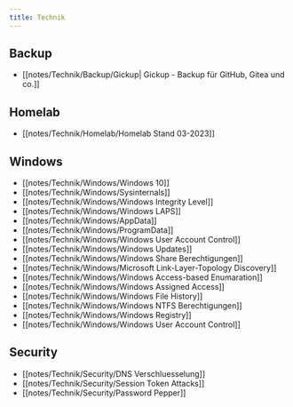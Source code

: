 ```yaml
---
title: Technik
---
```

## Backup
- [[notes/Technik/Backup/Gickup| Gickup - Backup für GitHub, Gitea und co.]]

## Homelab
- [[notes/Technik/Homelab/Homelab Stand 03-2023]]

## Windows
- [[notes/Technik/Windows/Windows 10]]
- [[notes/Technik/Windows/Sysinternals]]
- [[notes/Technik/Windows/Windows Integrity Level]]
- [[notes/Technik/Windows/Windows LAPS]]
- [[notes/Technik/Windows/AppData]]
- [[notes/Technik/Windows/ProgramData]]
- [[notes/Technik/Windows/Windows User Account Control]]
- [[notes/Technik/Windows/Windows Updates]]
- [[notes/Technik/Windows/Windows Share Berechtigungen]]
- [[notes/Technik/Windows/Microsoft Link-Layer-Topology Discovery]]
- [[notes/Technik/Windows/Windows Access-based Enumaration]]
- [[notes/Technik/Windows/Windows Assigned Access]]
- [[notes/Technik/Windows/Windows File History]]
- [[notes/Technik/Windows/Windows NTFS Berechtigungen]]
- [[notes/Technik/Windows/Windows Registry]]
- [[notes/Technik/Windows/Windows User Account Control]]

## Security
- [[notes/Technik/Security/DNS Verschluesselung]]
- [[notes/Technik/Security/Session Token Attacks]]
- [[notes/Technik/Security/Password Pepper]]
